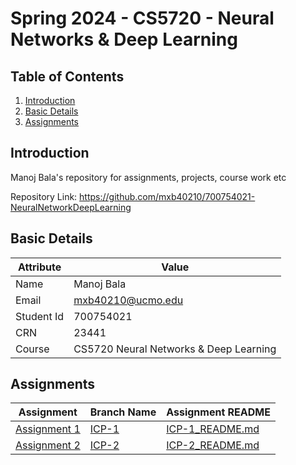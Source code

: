# Spring 2024 - CS5720 - Neural Networks & Deep Learning

## Table of Contents

1. [Introduction](#introduction)
2. [Basic Details](#basic-details)
3. [Assignments](#assignments)

## Introduction
Manoj Bala's repository for assignments, projects, course work etc

Repository Link: https://github.com/mxb40210/700754021-NeuralNetworkDeepLearning

## Basic Details

| Attribute  | Value                                  | 
|------------|----------------------------------------|
| Name       | Manoj Bala                             |
| Email      | mxb40210@ucmo.edu                      |
| Student Id | 700754021                              |
| CRN        | 23441                                  |
| Course     | CS5720 Neural Networks & Deep Learning |

## Assignments

| Assignment        | Branch Name | Assignment README    | 
|-------------------|-------------|----------------------|
| [Assignment 1][1] | [ICP-1][2]  | [ICP-1_README.md][3] |
| [Assignment 2][4] | [ICP-2][5]  | [ICP-2_README.md][6] |

[1]: https://github.com/mxb40210/700754021-NeuralNetworkDeepLearning/tree/main/assignments/assigment1
[2]: https://github.com/mxb40210/700754021-NeuralNetworkDeepLearning/tree/ICP-1
[3]: https://github.com/mxb40210/700754021-NeuralNetworkDeepLearning/blob/main/assignments/assigment1/ICP-1_README.md
[4]: https://github.com/mxb40210/700754021-NeuralNetworkDeepLearning/tree/main/assignments/assigment2
[5]: https://github.com/mxb40210/700754021-NeuralNetworkDeepLearning/tree/ICP-2
[6]: https://github.com/mxb40210/700754021-NeuralNetworkDeepLearning/blob/main/assignments/assigment2/ICP-2_README.md
